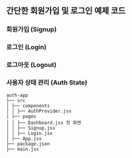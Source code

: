## 간단한 회원가입 및 로그인 예제 코드

### 회원가입 (Signup)

### 로그인 (Login)

### 로그아웃 (Logout)

### 사용자 상태 관리 (Auth State)

```
auth-app
├── src
│ ├── components
│ │ ├── AuthProvider.jsx
│ ├── pages
│ │ ├── Dashboard.jsx 첫 화면
│ │ ├── Signup.jsx
│ │ ├── Login.jsx
│ ├── App.jsx
├── package.json
├── main.jsx
```
